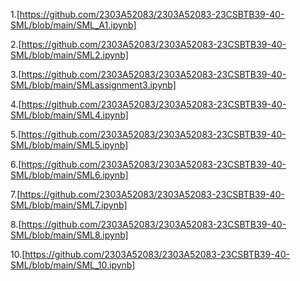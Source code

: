 1.[https://github.com/2303A52083/2303A52083-23CSBTB39-40-SML/blob/main/SML_A1.ipynb]

2.[https://github.com/2303A52083/2303A52083-23CSBTB39-40-SML/blob/main/SML2.ipynb]

3.[https://github.com/2303A52083/2303A52083-23CSBTB39-40-SML/blob/main/SMLassignment3.ipynb]

4.[https://github.com/2303A52083/2303A52083-23CSBTB39-40-SML/blob/main/SML4.ipynb]

5.[https://github.com/2303A52083/2303A52083-23CSBTB39-40-SML/blob/main/SML5.ipynb]

6.[https://github.com/2303A52083/2303A52083-23CSBTB39-40-SML/blob/main/SML6.ipynb]

7.[https://github.com/2303A52083/2303A52083-23CSBTB39-40-SML/blob/main/SML7.ipynb]

8.[https://github.com/2303A52083/2303A52083-23CSBTB39-40-SML/blob/main/SML8.ipynb]

10.[https://github.com/2303A52083/2303A52083-23CSBTB39-40-SML/blob/main/SML_10.ipynb]
